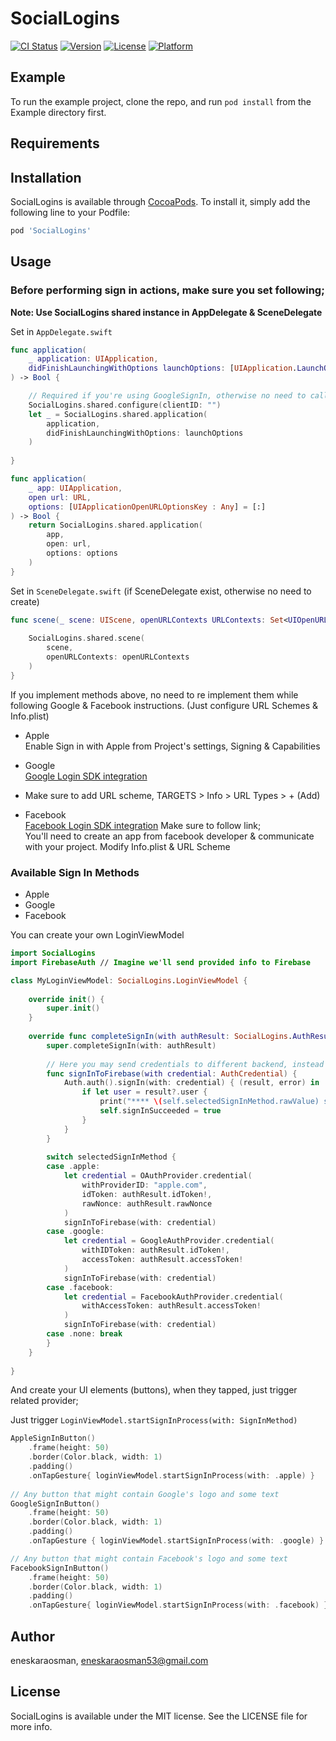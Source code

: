 # SocialLogins

[![CI Status](https://img.shields.io/travis/eneskaraosman/SocialLogins.svg?style=flat)](https://travis-ci.org/eneskaraosman/SocialLogins)
[![Version](https://img.shields.io/cocoapods/v/SocialLogins.svg?style=flat)](https://cocoapods.org/pods/SocialLogins)
[![License](https://img.shields.io/cocoapods/l/SocialLogins.svg?style=flat)](https://cocoapods.org/pods/SocialLogins)
[![Platform](https://img.shields.io/cocoapods/p/SocialLogins.svg?style=flat)](https://cocoapods.org/pods/SocialLogins)

## Example

To run the example project, clone the repo, and run `pod install` from the Example directory first.

## Requirements

## Installation

SocialLogins is available through [CocoaPods](https://cocoapods.org). To install
it, simply add the following line to your Podfile:

```ruby
pod 'SocialLogins'
```
## Usage

### Before performing sign in actions, make sure  you set following;

**Note: Use SocialLogins shared instance in AppDelegate & SceneDelegate**

Set in `AppDelegate.swift`
```swift
func application(
    _ application: UIApplication, 
    didFinishLaunchingWithOptions launchOptions: [UIApplication.LaunchOptionsKey: Any]?
) -> Bool {

    // Required if you're using GoogleSignIn, otherwise no need to call.
    SocialLogins.shared.configure(clientID: "")
    let _ = SocialLogins.shared.application(
        application,
        didFinishLaunchingWithOptions: launchOptions
    )
    
}

func application(
    _ app: UIApplication, 
    open url: URL, 
    options: [UIApplicationOpenURLOptionsKey : Any] = [:]
) -> Bool {
    return SocialLogins.shared.application(
        app,
        open: url,
        options: options
    )
}
```

Set in `SceneDelegate.swift` (if SceneDelegate exist, otherwise no need to create)
```swift
func scene(_ scene: UIScene, openURLContexts URLContexts: Set<UIOpenURLContext>) {
    
    SocialLogins.shared.scene(
        scene,
        openURLContexts: openURLContexts
    )
}
```

If you implement methods above, no need to re implement them while following Google & Facebook instructions. (Just configure URL Schemes & Info.plist) <br>

* Apple <br>
Enable Sign in with Apple from Project's settings, Signing & Capabilities

* Google <br>
[Google Login SDK integration](https://developers.google.com/identity/sign-in/ios/start-integrating)

- Make sure to add URL scheme, TARGETS > Info > URL Types > + (Add)

* Facebook <br>
[Facebook Login SDK integration](https://developers.facebook.com/docs/facebook-login/ios/)
Make sure to follow link; <br>
You'll need to create an app from facebook developer & communicate with your project.
Modify Info.plist & URL Scheme

### Available Sign In Methods

* Apple
* Google
* Facebook

You can create your own LoginViewModel <br>

```swift
import SocialLogins
import FirebaseAuth // Imagine we'll send provided info to Firebase

class MyLoginViewModel: SocialLogins.LoginViewModel {
    
    override init() {
        super.init()
    }
    
    override func completeSignIn(with authResult: SocialLogins.AuthResult) {
        super.completeSignIn(with: authResult)
        
        // Here you may send credentials to different backend, instead Firebase.
        func signInToFirebase(with credential: AuthCredential) {
            Auth.auth().signIn(with: credential) { (result, error) in
                if let user = result?.user {
                    print("**** \(self.selectedSignInMethod.rawValue) sign in succeeded")
                    self.signInSucceeded = true
                }
            }
        }
        
        switch selectedSignInMethod {
        case .apple:
            let credential = OAuthProvider.credential(
                withProviderID: "apple.com",
                idToken: authResult.idToken!,
                rawNonce: authResult.rawNonce
            )
            signInToFirebase(with: credential)
        case .google:
            let credential = GoogleAuthProvider.credential(
                withIDToken: authResult.idToken!,
                accessToken: authResult.accessToken!
            )
            signInToFirebase(with: credential)
        case .facebook:
            let credential = FacebookAuthProvider.credential(
                withAccessToken: authResult.accessToken!
            )
            signInToFirebase(with: credential)
        case .none: break
        }
    }
    
}
```
And create your UI elements (buttons), when they tapped, just trigger related provider;

Just trigger `LoginViewModel.startSignInProcess(with: SignInMethod)`

```swift
AppleSignInButton()
    .frame(height: 50)
    .border(Color.black, width: 1)
    .padding()
    .onTapGesture{ loginViewModel.startSignInProcess(with: .apple) }
    
// Any button that might contain Google's logo and some text
GoogleSignInButton() 
    .frame(height: 50)
    .border(Color.black, width: 1)
    .padding()
    .onTapGesture { loginViewModel.startSignInProcess(with: .google) }

// Any button that might contain Facebook's logo and some text
FacebookSignInButton()
    .frame(height: 50)
    .border(Color.black, width: 1)
    .padding()
    .onTapGesture{ loginViewModel.startSignInProcess(with: .facebook) }
```


## Author

eneskaraosman, eneskaraosman53@gmail.com

## License

SocialLogins is available under the MIT license. See the LICENSE file for more info.
